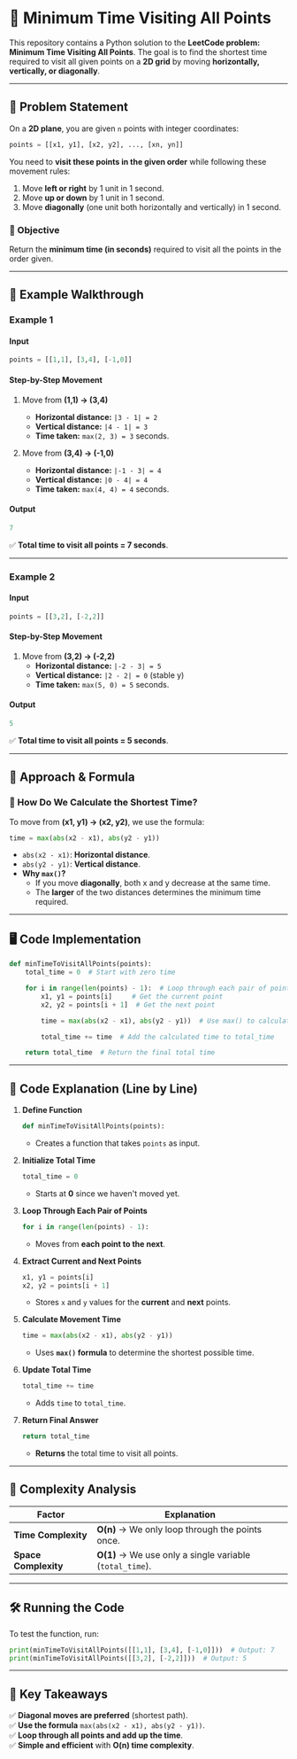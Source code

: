 # **📌 Minimum Time Visiting All Points**
This repository contains a Python solution to the **LeetCode problem: Minimum Time Visiting All Points**. The goal is to find the shortest time required to visit all given points on a **2D grid** by moving **horizontally, vertically, or diagonally**.

---

## **📝 Problem Statement**
On a **2D plane**, you are given `n` points with integer coordinates:

```python
points = [[x1, y1], [x2, y2], ..., [xn, yn]]
```
You need to **visit these points in the given order** while following these movement rules:
1. Move **left or right** by 1 unit in 1 second.
2. Move **up or down** by 1 unit in 1 second.
3. Move **diagonally** (one unit both horizontally and vertically) in 1 second.

### **🎯 Objective**
Return the **minimum time (in seconds)** required to visit all the points in the order given.

---

## **📌 Example Walkthrough**
### **Example 1**
#### **Input**
```python
points = [[1,1], [3,4], [-1,0]]
```
#### **Step-by-Step Movement**
1. Move from **(1,1) → (3,4)**  
   - **Horizontal distance:** `|3 - 1| = 2`
   - **Vertical distance:** `|4 - 1| = 3`
   - **Time taken:** `max(2, 3) = 3` seconds.

2. Move from **(3,4) → (-1,0)**  
   - **Horizontal distance:** `|-1 - 3| = 4`
   - **Vertical distance:** `|0 - 4| = 4`
   - **Time taken:** `max(4, 4) = 4` seconds.

#### **Output**
```python
7
```
✅ **Total time to visit all points = 7 seconds**.

---

### **Example 2**
#### **Input**
```python
points = [[3,2], [-2,2]]
```
#### **Step-by-Step Movement**
1. Move from **(3,2) → (-2,2)**
   - **Horizontal distance:** `|-2 - 3| = 5`
   - **Vertical distance:** `|2 - 2| = 0` (stable y)
   - **Time taken:** `max(5, 0) = 5` seconds.

#### **Output**
```python
5
```
✅ **Total time to visit all points = 5 seconds**.

---

## **📌 Approach & Formula**
### **🔹 How Do We Calculate the Shortest Time?**
To move from **(x1, y1) → (x2, y2)**, we use the formula:

```python
time = max(abs(x2 - x1), abs(y2 - y1))
```
- `abs(x2 - x1)`: **Horizontal distance**.
- `abs(y2 - y1)`: **Vertical distance**.
- **Why `max()`?**  
  - If you move **diagonally**, both x and y decrease at the same time.
  - The **larger** of the two distances determines the minimum time required.

---

## **🖥️ Code Implementation**
```python
def minTimeToVisitAllPoints(points):
    total_time = 0  # Start with zero time

    for i in range(len(points) - 1):  # Loop through each pair of points
        x1, y1 = points[i]     # Get the current point
        x2, y2 = points[i + 1]  # Get the next point

        time = max(abs(x2 - x1), abs(y2 - y1))  # Use max() to calculate time

        total_time += time  # Add the calculated time to total_time

    return total_time  # Return the final total time
```

---

## **📌 Code Explanation (Line by Line)**
1. **Define Function**
   ```python
   def minTimeToVisitAllPoints(points):
   ```
   - Creates a function that takes `points` as input.

2. **Initialize Total Time**
   ```python
   total_time = 0
   ```
   - Starts at **0** since we haven't moved yet.

3. **Loop Through Each Pair of Points**
   ```python
   for i in range(len(points) - 1):
   ```
   - Moves from **each point to the next**.

4. **Extract Current and Next Points**
   ```python
   x1, y1 = points[i]
   x2, y2 = points[i + 1]
   ```
   - Stores `x` and `y` values for the **current** and **next** points.

5. **Calculate Movement Time**
   ```python
   time = max(abs(x2 - x1), abs(y2 - y1))
   ```
   - Uses **`max()` formula** to determine the shortest possible time.

6. **Update Total Time**
   ```python
   total_time += time
   ```
   - Adds `time` to `total_time`.

7. **Return Final Answer**
   ```python
   return total_time
   ```
   - **Returns** the total time to visit all points.

---

## **📌 Complexity Analysis**
| Factor | Explanation |
|--------|------------|
| **Time Complexity** | **O(n)** → We only loop through the points once. |
| **Space Complexity** | **O(1)** → We use only a single variable (`total_time`). |

---

## **🛠️ Running the Code**
To test the function, run:
```python
print(minTimeToVisitAllPoints([[1,1], [3,4], [-1,0]]))  # Output: 7
print(minTimeToVisitAllPoints([[3,2], [-2,2]]))  # Output: 5
```

---

## **📌 Key Takeaways**
✅ **Diagonal moves are preferred** (shortest path).  
✅ **Use the formula** `max(abs(x2 - x1), abs(y2 - y1))`.  
✅ **Loop through all points and add up the time**.  
✅ **Simple and efficient** with **O(n) time complexity**.  
